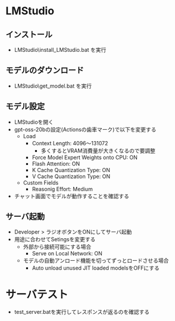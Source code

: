 # LMStudio
## インストール
- LMStudio\install_LMStudio.bat を実行
## モデルのダウンロード
- LMStudio\get_model.bat を実行
## モデル設定
- LMStudioを開く
- gpt-oss-20bの設定(Actionsの歯車マーク)で以下を変更する
    - Load
        - Context Length: 4096～131072
            - 多くするとVRAM消費量が大きくなるので要調整
        - Force Model Expert Weights onto CPU: ON
        - Flash Attention: ON
        - K Cache Quantization Type: ON
        - V Cache Quantization Type: ON
    - Custom Fields
        - Reasonig Effort: Medium
- チャット画面でモデルが動作することを確認する
## サーバ起動
- Developer > ラジオボタンをONにしてサーバ起動
- 用途に合わせてSetingsを変更する
    - 外部から接続可能にする場合
        - Serve on Local Network: ON
    - モデルの自動アンロード機能を切ってずっとロードさせる場合
        - Auto unload unused JIT loaded modelsをOFFにする
# サーバテスト
- test_server.batを実行してレスポンスが返るのを確認する